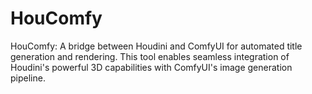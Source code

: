 # HouComfy
HouComfy: A bridge between Houdini and ComfyUI for automated title generation and rendering. This tool enables seamless integration of Houdini's powerful 3D capabilities with ComfyUI's image generation pipeline.
